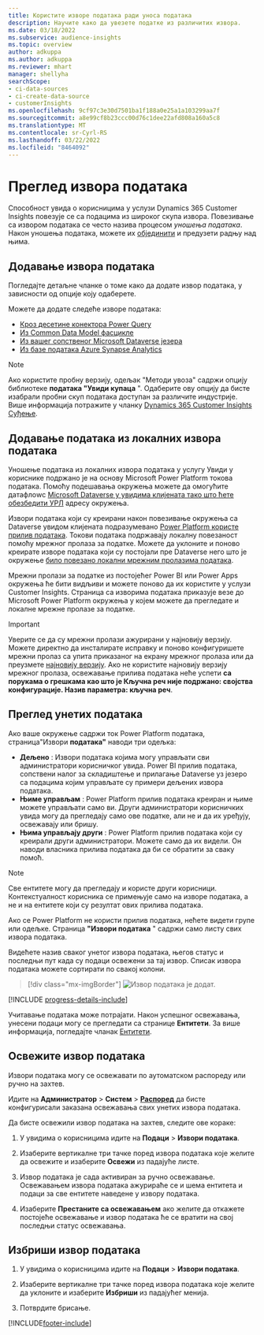 ```yaml
---
title: Користите изворе података ради уноса података
description: Научите како да увезете податке из различитих извора.
ms.date: 03/18/2022
ms.subservice: audience-insights
ms.topic: overview
author: adkuppa
ms.author: adkuppa
ms.reviewer: mhart
manager: shellyha
searchScope:
- ci-data-sources
- ci-create-data-source
- customerInsights
ms.openlocfilehash: 9cf97c3e30d7501ba1f188a0e25a1a103299aa7f
ms.sourcegitcommit: a8e99cf8b23ccc00d76c1dee22afd808a160a5c8
ms.translationtype: MT
ms.contentlocale: sr-Cyrl-RS
ms.lasthandoff: 03/22/2022
ms.locfileid: "8464092"
---
```

# <a name="data-sources-overview"></a>Преглед извора података



Способност увида о корисницима у услузи Dynamics 365 Customer Insights повезује се са подацима из широког скупа извора. Повезивање са извором података се често назива процесом *уношења података*. Након уношења података, можете их [објединити](data-unification.md) и предузети радњу над њима.

## <a name="add-a-data-source"></a>Додавање извора података

Погледајте детаљне чланке о томе како да додате извор података, у зависности од опције коју одаберете.

Можете да додате следеће изворе података:

- [Кроз десетине конектора Power Query](connect-power-query.md)
- [Из Common Data Model фасцикле](connect-common-data-model.md)
- [Из вашег сопственог Microsoft Dataverse језера](connect-dataverse-managed-lake.md)
- [Из базе података Azure Synapse Analytics](connect-synapse.md)

> [!NOTE]
> Ако користите пробну верзију, одељак "Методи увоза" садржи опцију библиотеке **података "Увиди купаца** ". Одаберите ову опцију да бисте изабрали пробни скуп података доступан за различите индустрије. Више информација потражите у чланку [Dynamics 365 Customer Insights Суђење](../trial-signup.md).

## <a name="add-data-from-on-premises-data-sources"></a>Додавање података из локалних извора података

Уношење података из локалних извора података у услугу Увиди у кориснике подржано је на основу Microsoft Power Platform токова података. Помоћу подешавања окружења можете да омогућите датафлоwс [Microsoft Dataverse у увидима клијената тако што ћете обезбедити УРЛ](create-environment.md) адресу окружења.

Извори података који су креирани након повезивање окружења са Dataverse увидом клијената подразумевано [Power Platform користе прилив података](/power-query/dataflows/overview-dataflows-across-power-platform-dynamics-365). Токови података подржавају локалну повезаност помоћу мрежног пролаза за податке. Можете да уклоните и поново креирате изворе података који су постојали пре Dataverse него што је окружење [било повезано локални мрежним пролазима података](/data-integration/gateway/service-gateway-app).

Мрежни пролази за податке из постојећег Power BI или Power Apps окружења ће бити видљиви и можете поново да их користите у услузи Customer Insights. Страница са изворима података приказује везе до Microsoft Power Platform окружења у којем можете да прегледате и локалне мрежне пролазе за податке.

> [!IMPORTANT]
> Уверите се да су мрежни пролази ажурирани у најновију верзију. Можете директно да инсталирате исправку и поново конфигуришете мрежни пролаз са упита приказаног на екрану мрежног пролаза или да преузмете [најновију верзију](https://powerapps.microsoft.com/downloads/). Ако не користите најновију верзију мрежног пролаза, освежавање прилива података неће успети **са порукама о грешкама као што је Кључна реч није подржано: својства конфигурације. Назив параметра: кључна реч**.

## <a name="review-ingested-data"></a>Преглед унетих података
Ако ваше окружење садржи ток Power Platform података, страница"Извори **података"** наводи три одељка: 
- **Дељено** : Извори података којима могу управљати сви администратори корисничког увида. Power BI прилив података, сопствени налог за складиштење и прилагање Dataverse уз језеро са подацима којим управљате су примери дељених извора података.
- **Њиме управљам** : Power Platform прилив података креиран и њиме можете управљати само ви. Други администратори корисничких увида могу да прегледају само ове податке, али не и да их уређују, освежавају или бришу.
- **Њима управљају други** : Power Platform прилив података који су креирали други администратори. Можете само да их видели. Он наводи власника прилива података да би се обратити за сваку помоћ.
> [!NOTE]
> Све ентитете могу да прегледају и користе други корисници. Контекстуалност корисника се примењује само на изворе података, а не и на ентитете који су резултат ових прилива података.

Ако се Power Platform не користи прилив података, нећете видети групе или одељке. Страница **"Извори података** " садржи само листу свих извора података.

Видећете назив сваког унетог извора података, његов статус и последњи пут када су подаци освежени за тај извор. Списак извора података можете сортирати по свакој колони.

> [!div class="mx-imgBorder"]
> ![Извор података је додат.](media/configure-data-datasource-added.png "Извор података је додат")

[!INCLUDE [progress-details-include](../includes/progress-details-pane.md)]

Учитавање података може потрајати. Након успешног освежавања, унесени подаци могу се прегледати са странице **Ентитети**. За више информација, погледајте чланак [Ентитети](entities.md).

## <a name="refresh-a-data-source"></a>Освежите извор података

Извори података могу се освежавати по аутоматском распореду или ручно на захтев. 

Идите на **Администратор** > **Систем** > [**Распоред**](system.md#schedule-tab) да бисте конфигурисали заказана освежавања свих унетих извора података.

Да бисте освежили извор података на захтев, следите ове кораке:

1. У увидима о корисницима идите на **Подаци** > **Извори података**.

2. Изаберите вертикалне три тачке поред извора података које желите да освежите и изаберите **Освежи** из падајуће листе.

3. Извор података је сада активиран за ручно освежавање. Освежавањем извора података ажурираће се и шема ентитета и подаци за све ентитете наведене у извору података.

4. Изаберите **Престаните са освежавањем** ако желите да откажете постојеће освежавање и извор података ће се вратити на свој последњи статус освежавања.

## <a name="delete-a-data-source"></a>Избриши извор података

1. У увидима о корисницима идите на **Подаци** > **Извори података**.

2. Изаберите вертикалне три тачке поред извора података које желите да уклоните и изаберите **Избриши** из падајућег менија.

3. Потврдите брисање.


[!INCLUDE[footer-include](../includes/footer-banner.md)]
